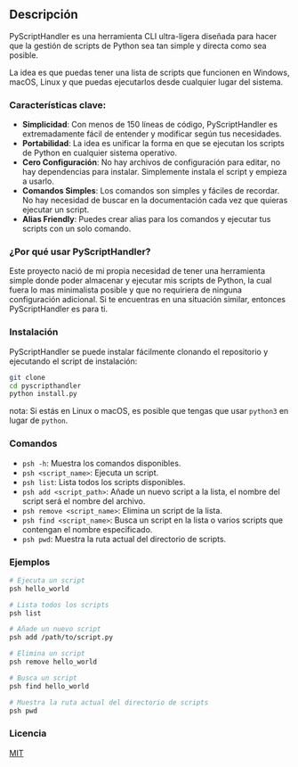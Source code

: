 ## Descripción

PyScriptHandler es una herramienta CLI ultra-ligera diseñada para hacer que la gestión de scripts de Python sea tan simple y directa como sea posible.

La idea es que puedas tener una lista de scripts que funcionen en Windows, macOS, Linux y que puedas ejecutarlos desde cualquier lugar del sistema.

### Características clave:

- **Simplicidad**: Con menos de 150 líneas de código, PyScriptHandler es extremadamente fácil de entender y modificar según tus necesidades.
- **Portabilidad**: La idea es unificar la forma en que se ejecutan los scripts de Python en cualquier sistema operativo.
- **Cero Configuración**: No hay archivos de configuración para editar, no hay dependencias para instalar. Simplemente instala el script y empieza a usarlo.
- **Comandos Simples**: Los comandos son simples y fáciles de recordar. No hay necesidad de buscar en la documentación cada vez que quieras ejecutar un script.
- **Alias Friendly**: Puedes crear alias para los comandos y ejecutar tus scripts con un solo comando.

### ¿Por qué usar PyScriptHandler?
Este proyecto nació de mi propia necesidad de tener una herramienta simple donde poder almacenar y ejecutar mis scripts de Python, la cual fuera lo mas minimalista posible y que no requiriera de ninguna configuración adicional. Si te encuentras en una situación similar, entonces PyScriptHandler es para ti.

### Instalación

PyScriptHandler se puede instalar fácilmente clonando el repositorio y ejecutando el script de instalación:

```bash
git clone
cd pyscripthandler
python install.py
```
nota: Si estás en Linux o macOS, es posible que tengas que usar `python3` en lugar de `python`.

### Comandos

- `psh -h`: Muestra los comandos disponibles.
- `psh <script_name>`: Ejecuta un script.
- `psh list`: Lista todos los scripts disponibles.
- `psh add <script_path>`: Añade un nuevo script a la lista, el nombre del script será el nombre del archivo.
- `psh remove <script_name>`: Elimina un script de la lista.
- `psh find <script_name>`: Busca un script en la lista o varios scripts que contengan el nombre especificado.
- `psh pwd`: Muestra la ruta actual del directorio de scripts.

### Ejemplos

```bash
# Ejecuta un script
psh hello_world

# Lista todos los scripts
psh list

# Añade un nuevo script
psh add /path/to/script.py

# Elimina un script
psh remove hello_world

# Busca un script
psh find hello_world

# Muestra la ruta actual del directorio de scripts
psh pwd
```

### Licencia
[MIT](https://choosealicense.com/licenses/mit/)